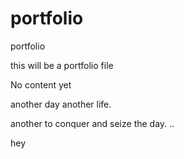 # portfolio
portfolio


this will be a portfolio file

No content yet

another day another life.

another to conquer and seize the day.
..

hey